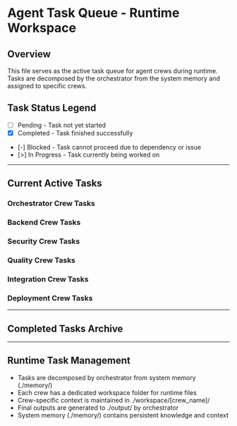 # Agent Task Queue - Runtime Workspace

## Overview
This file serves as the active task queue for agent crews during runtime. Tasks are decomposed by the orchestrator from the system memory and assigned to specific crews.

## Task Status Legend
- [ ] Pending - Task not yet started
- [x] Completed - Task finished successfully
- [-] Blocked - Task cannot proceed due to dependency or issue
- [>] In Progress - Task currently being worked on

---

## Current Active Tasks

### Orchestrator Crew Tasks
<!-- Runtime tasks for orchestrator agents -->
<!-- Each task references ./workspace/orchestrator/ for crew-specific context -->

### Backend Crew Tasks
<!-- Runtime tasks for backend development -->
<!-- Each task references ./workspace/backend/ for crew-specific context -->

### Security Crew Tasks
<!-- Runtime tasks for security implementation -->
<!-- Each task references ./workspace/security/ for crew-specific context -->

### Quality Crew Tasks
<!-- Runtime tasks for quality assurance -->
<!-- Each task references ./workspace/quality/ for crew-specific context -->

### Integration Crew Tasks
<!-- Runtime tasks for integration and CI/CD -->
<!-- Each task references ./workspace/integration/ for crew-specific context -->

### Deployment Crew Tasks
<!-- Runtime tasks for deployment -->
<!-- Each task references ./workspace/deployment/ for crew-specific context -->

---

## Completed Tasks Archive
<!-- Completed tasks will be moved here for reference -->

---

## Runtime Task Management
- Tasks are decomposed by orchestrator from system memory (./memory/)
- Each crew has a dedicated workspace folder for runtime files
- Crew-specific context is maintained in ./workspace/[crew_name]/
- Final outputs are generated to ./output/ by orchestrator
- System memory (./memory/) contains persistent knowledge and context